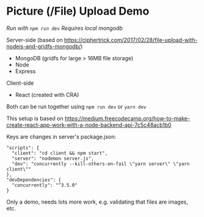 # Picture (/File) Upload Demo

*Run with `npm run dev`*
*Requires local mongodb*

Server-side (based on https://ciphertrick.com/2017/02/28/file-upload-with-nodejs-and-gridfs-mongodb/)
- MongoDB (gridfs for large > 16MB file storage)
- Node
- Express

Client-side
- React (created with CRA)

Both can be run together using
`npm run dev` or `yarn dev`

This setup is based on https://medium.freecodecamp.org/how-to-make-create-react-app-work-with-a-node-backend-api-7c5c48acb1b0

Keys are changes in server's package.json:

```
"scripts": {
  "client": "cd client && npm start",
  "server": "nodemon server.js",
  "dev": "concurrently --kill-others-on-fail \"yarn server\" \"yarn client\""
},
"devDependencies": {
  "concurrently": "^3.5.0"
}
```


Only a demo, needs lots more work, e.g. validating that files are images, etc.
